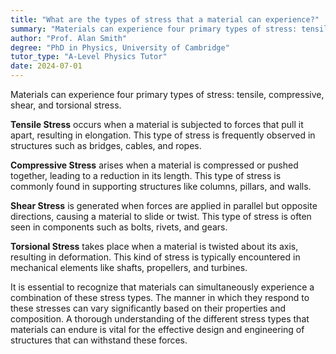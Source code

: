 ```yaml
---
title: "What are the types of stress that a material can experience?"
summary: "Materials can experience four primary types of stress: tensile (pulling), compressive (squeezing), shear (sliding), and torsional (twisting), each affecting their behavior and structural integrity differently."
author: "Prof. Alan Smith"
degree: "PhD in Physics, University of Cambridge"
tutor_type: "A-Level Physics Tutor"
date: 2024-07-01
---
```


Materials can experience four primary types of stress: tensile, compressive, shear, and torsional stress.

**Tensile Stress** occurs when a material is subjected to forces that pull it apart, resulting in elongation. This type of stress is frequently observed in structures such as bridges, cables, and ropes.

**Compressive Stress** arises when a material is compressed or pushed together, leading to a reduction in its length. This type of stress is commonly found in supporting structures like columns, pillars, and walls.

**Shear Stress** is generated when forces are applied in parallel but opposite directions, causing a material to slide or twist. This type of stress is often seen in components such as bolts, rivets, and gears.

**Torsional Stress** takes place when a material is twisted about its axis, resulting in deformation. This kind of stress is typically encountered in mechanical elements like shafts, propellers, and turbines.

It is essential to recognize that materials can simultaneously experience a combination of these stress types. The manner in which they respond to these stresses can vary significantly based on their properties and composition. A thorough understanding of the different stress types that materials can endure is vital for the effective design and engineering of structures that can withstand these forces.
    